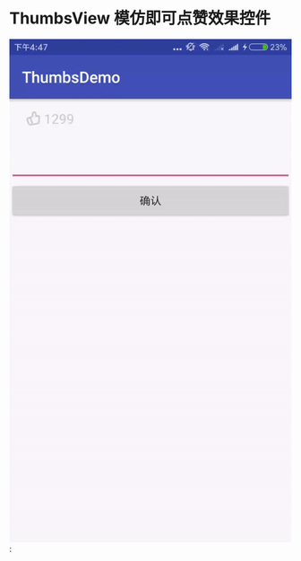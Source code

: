 # ThumbsView 模仿即可点赞效果控件
  
  
![Abount](https://github.com/wangcheng2929/Thumbs/blob/master/pic/demo.gif):
